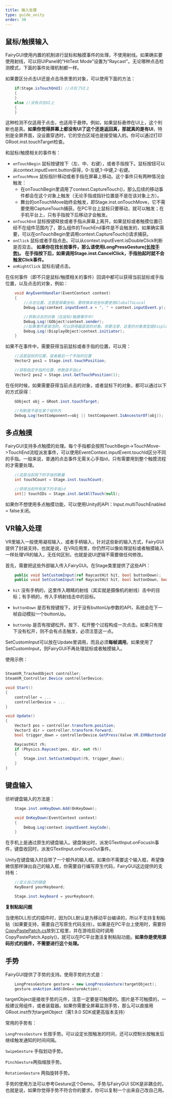 ```yaml
---
title: 输入处理
type: guide_unity
order: 30
---
```


## 鼠标/触摸输入

FairyGUI使用内置的机制进行鼠标和触摸事件的处理，不使用射线。如果确实要使用射线，可以将UIPanel的“HitTest Mode”设置为“Raycast”。无论哪种点击检测模式，下面的事件处理机制都一样。

如果要区分点击UI还是点击场景里的对象，可以使用下面的方法：

```csharp
    if(Stage.isTouchOnUI) //点在了UI上
    {
    }
    else //没有点在UI上
    {
    }
```

这种检测不仅适用于点击，也适用于悬停。例如，如果鼠标悬停在UI上，这个判断也是真。**如果你觉得屏幕上都没有UI了这个还是返回真，那就真的是有UI**，特别是全屏界面，没设置穿透时，它的空白区域也是接受输入的。你可以通过打印GRoot.inst.touchTarget检查。

和鼠标/触摸相关的事件有：

- `onTouchBegin` 鼠标按键按下（左、中、右键），或者手指按下。鼠标按钮可以从context.inputEvent.button获得，0-左键,1-中键,2-右键。
- `onTouchMove` 鼠标指针移动或者手指在屏幕上移动。这个事件只有两种情况会触发：
  - 在onTouchBegin里调用了context.CaptureTouch()，那么后续的移动事件都会在这个对象上触发（无论手指或指针位置是不是在该对象上方）。
  - 舞台的onTouchMove始终会触发，即Stage.inst.onTouchMove，它不需要使用CaptureTouch捕获。在PC平台上鼠标只要移动，就可以触发；在手机平台上，只有手指按下后移动才会触发。
- `onTouchEnd` 鼠标按键释放或者手指从屏幕上离开。如果鼠标或者触摸位置已经不在组件范围内了，那么组件的TouchEnd事件是不会触发的，如果确实需要，可以在onTouchBegin里调用context.CaptureTouch()请求捕获。
- `onClick` 鼠标或者手指点击。可以从context.inputEvent.isDoubleClick判断是否双击。
  **如果你在找长按事件，那么请使用LongPressGesture[(长按手势)](#手势)。**
  **在手指按下后，如果调用Stage.inst.CancelClick，手指抬起时就不会触发Click事件。**
- `onRightClick` 鼠标右键点击。

在任何事件（即不只是鼠标/触摸相关的事件）回调中都可以获得当前鼠标或手指位置，以及点击的对象，例如：

```csharp
    void AnyEventHandler(EventContext context)
    {
        //点击位置，注意是屏幕坐标，要转换本地坐标要使用GlobalToLocal
        Debug.Log(context.inputEvent.x + ", " + context.inputEvent.y);

        //获取点击的对象（在鼠标/触摸事件中）
        Debug.Log((GObject)context.sender);
        //如果事件是冒泡的，可以获得最底层的对象。但要注意，这里的对象类型是DisplayObject，不是GObject。
        Debug.Log((DisplayObject)context.initiator);
    }
```

如果不在事件中，需要获得当前鼠标或者手指的位置，可以用：

```csharp
    //这是鼠标的位置，或者最后一个手指的位置
    Vector2 pos1 = Stage.inst.touchPosition;

    //获取指定手指的位置，参数是手指id
    Vector2 pos2 = Stage.inst.GetTouchPosition(1);
```

在任何时候，如果需要获得当前点击的对象，或者鼠标下的对象，都可以通过以下的方式获得：

```csharp
    GObject obj = GRoot.inst.touchTarget;

    //判断是不是在某个组件内
    Debug.Log(testComponent==obj || testComponent.IsAncestorOf(obj));
```

## 多点触摸

FairyGUI支持多点触摸的处理。每个手指都会按照TouchBegin->TouchMove->TouchEnd流程派发事件，可以使用EventContext.inputEvent.touchId区分不同的手指。一般来说，普通的点击事件无需关心手指id，只有需要用到整个触摸流程的才需要处理。

```csharp
    //这是当前按下的手指的数量
    int touchCount = Stage.inst.touchCount;

    //获得当前所有按下的手指id
    int[] touchIDs = Stage.inst.GetAllTouch(null);
```

如果你不想使用多点触摸功能，可以使用Unity的API：Input.multiTouchEnabled = false关闭。

## VR输入处理

VR里输入一般使用凝视输入，或者手柄输入，针对这些新的输入方式，FairyGUI提供了封装支持，也就是说，在VR应用里，你仍然可以像处理鼠标或者触摸输入一样处理VR的输入，无任何区别，也就是说UI逻辑不需要做任何修改。

首先，需要把这些外部输入传入FairyGUI。在Stage类里提供了这些API：

```csharp
    public void SetCustomInput(ref RaycastHit hit, bool buttonDown);
    public void SetCustomInput(ref RaycastHit hit, bool buttonDown, bool buttonUp);
```

- `hit` 没有手柄的，这里传入眼睛的射线（其实就是摄像机的射线）击中的目标；有手柄的，传入手柄射线击中的目标。

- `buttonDown` 是否有按键按下。对于没有buttonUp参数的API，系统会在下一帧自动模拟一个buttonUp。

- `buttonUp` 是否有按键松开。按下、松开整个过程构成一次点击。如果只有按下没有松开，则不会有点击触发，必须注意这一点。

SetCustomInput可以放在Update里调用，而且必须**每帧调用**。如果使用了SetCustomInput，则FairyGUI不再处理鼠标或者触摸输入。

使用示例：

```csharp

SteamVR_TrackedObject controller;
SteamVR_Controller.Device controllerDevice;

void Start()
{
    controller = ...
    controllerDevice = ...
}

void Update() 
{
    Vector3 pos = controller.transform.position;
    Vector3 dir = controller.transform.forward;
    bool trigger_down = controllerDevice.GetPress(Valve.VR.EVRButtonId.k_EButton_SteamVR_Trigger);

    RaycastHit rh;
    if (Physics.Raycast(pos, dir, out rh))
    {
        Stage.inst.SetCustomInput(rh, trigger_down);
    }
}

```


## 键盘输入

侦听键盘输入的方法是：

```csharp
    Stage.inst.onKeyDown.Add(OnKeyDown);

    void OnKeyDown(EventContext context)
    {
        Debug.Log(context.inputEvent.keyCode);
    }
```

在手机上是通过原生的键盘输入。键盘弹出时，派发GTextInput.onFocusIn事件，键盘收回时，派发GTextInput.onFocusOut事件。

Unity在键盘输入时自带了一个额外的输入框，如果你不需要这个输入框，希望像微信那样弹出自己的输入框，你需要自行编写原生代码，FairyGUI这边提供的支持有：

```csharp
    //定义自己的键盘
    KeyBoard yourKeyboard;

    Stage.inst.keyboard = yourKeyboard;
```

**复制粘贴问题**

当使用DLL形式的插件时，因为DLL默认是为移动平台编译的，所以不支持复制粘贴（如果要支持，需要自己写原生代码支持）。如果是在PC平台上使用时，需要将[CopyPastePatch.cs](https://github.com/fairygui/FairyGUI-unity/blob/master/Examples.Unity5/Assets/FairyGUI/CopyPastePatch.cs)放到工程里，并在游戏启动时调用CopyPastePatch.Apply()，就可以在PC平台激活复制粘贴功能。**如果你是使用源码形式的插件，不需要进行这个处理。**

## 手势

FairyGUI提供了手势的支持。使用手势的方式是：

```csharp
    LongPressGesture gesture = new LongPressGesture(targetObject);
    gesture.onAction.Add(OnGestureAction);
```

targetObject是接收手势的元件，注意一定要是可触摸的。图片是不可触摸的，一般建议用组件，或者装载器。如果你需要全屏幕监测手势，那么可以直接用GRoot.inst作为targetObject（需1.9.0 SDK或更高版本支持）

常用的手势有：

`LongPressGesture` 长按手势。可以设定长按触发的时间，还可以控制长按触发后继续触发通知的时间间隔。

`SwipeGesture` 手指划动手势。

`PinchGesture`两指缩放手势。

`RotationGesture` 两指旋转手势。

手势的使用方法可以参考Gesture这个Demo。手势与FairyGUI SDK是非耦合的，也就是说，如果你觉得手势不符合你的要求，你可以复制一个出来自己改自己用。

